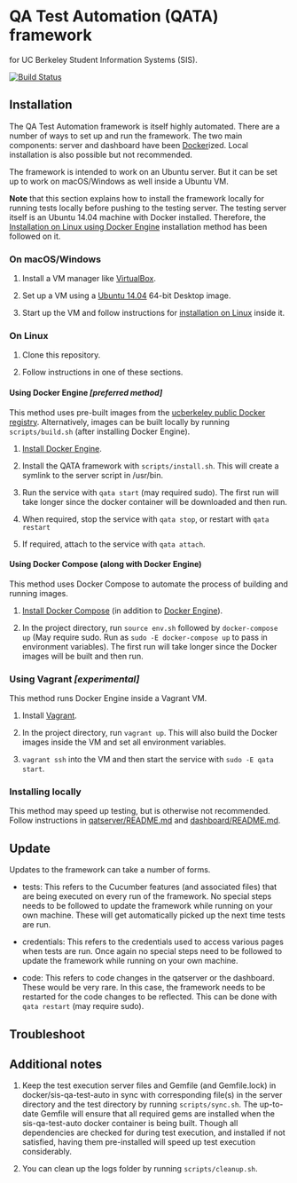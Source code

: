 # QA Test Automation (QATA) framework
for UC Berkeley Student Information Systems (SIS).

[![Build Status](https://travis-ci.org/ucberkeley/sis-qa-test-auto.svg)](https://travis-ci.org/ucberkeley/sis-qa-test-auto)


## Installation

The QA Test Automation framework is itself highly automated. There are a number of ways to set
up and run the framework. The two main components: server and dashboard have been
[Docker](https://www.docker.com/)ized. Local installation is also possible but not recommended.

The framework is intended to work on an Ubuntu server. But it can be set up to work on
macOS/Windows as well inside a Ubuntu VM.

**Note** that this section explains how to install the framework locally for running tests
locally before pushing to the testing server. The testing server itself is an Ubuntu 14.04
machine with Docker installed. Therefore, the
[Installation on Linux using Docker Engine](#installation-on-linux-using-docker-engine)
installation method has been followed on it.


### <a name="installation-on-macos-windows"></a>On macOS/Windows

1. Install a VM manager like [VirtualBox](https://www.virtualbox.org/wiki/Downloads).

1. Set up a VM using a [Ubuntu 14.04](http://releases.ubuntu.com/14.04/) 64-bit Desktop image.

1. Start up the VM and follow instructions for [installation on Linux](#installation-on-linux)
inside it.


### <a name="installation-on-linux"></a>On Linux

1. Clone this repository.

2. Follow instructions in one of these sections.

#### <a name="installation-on-linux-using-docker-engine"></a> Using Docker Engine _[preferred method]_
This method uses pre-built images from the
[ucberkeley public Docker registry](https://hub.docker.com/r/ucberkeley/). Alternatively, images
can be built locally by running `scripts/build.sh` (after installing Docker Engine).

1. [Install Docker Engine](https://docs.docker.com/installation/).

1. Install the QATA framework with `scripts/install.sh`. This will create a symlink to the server
script in /usr/bin.

1. Run the service with `qata start` (may required sudo). The first run will take longer since the
docker container will be downloaded and then run.

1. When required, stop the service with `qata stop`, or restart with `qata restart`

1. If required, attach to the service with `qata attach`.

#### <a name="installation-on-linux-using-docker-compose"></a>Using Docker Compose (along with Docker Engine)
This method uses Docker Compose to automate the process of building and running images.

1. [Install Docker Compose](https://docs.docker.com/compose/install/) (in addition to [Docker
Engine](https://docs.docker.com/installation/)).

1. In the project directory, run `source env.sh` followed by `docker-compose up` (May require sudo.
Run as `sudo -E docker-compose up` to pass in environment variables). The first run will take
longer since the Docker images will be built and then run.

### <a name="installation-using-vagrant"></a>Using Vagrant _[experimental]_
This method runs Docker Engine inside a Vagrant VM.

1. Install [Vagrant](https://www.vagrantup.com/downloads.html).

1. In the project directory, run `vagrant up`. This will also build the Docker images inside the
VM and set all environment variables.

1. `vagrant ssh` into the VM and then start the service with `sudo -E qata start`.

### Installing locally
This method may speed up testing, but is otherwise not recommended. Follow instructions in
[qatserver/README.md](qatserver/README.md) and [dashboard/README.md](dashboard/README.md).


## Update
Updates to the framework can take a number of forms.

- tests: This refers to the Cucumber features (and associated files) that are being executed on
every run of the framework. No special steps needs to be followed to update the framework while
running on your own machine. These will get automatically picked up the next time tests are run.

- credentials: This refers to the credentials used to access various pages when tests are run.
Once again no special steps need to be followed to update the framework while running on your
own machine.

- code: This refers to code changes in the qatserver or the dashboard. These would be very rare.
In this case, the framework needs to be restarted for the code changes to be reflected. This can
be done with `qata restart` (may require sudo).


## Troubleshoot

## Additional notes
1. Keep the test execution server files and Gemfile (and Gemfile.lock) in docker/sis-qa-test-auto
in sync with corresponding file(s) in the server directory and the test directory by running
`scripts/sync.sh`. The up-to-date Gemfile will ensure that all required gems are installed when
the sis-qa-test-auto docker container is being built. Though all dependencies are checked for
during test execution, and installed if not satisfied, having them pre-installed will speed up
test execution considerably.

1. You can clean up the logs folder by running `scripts/cleanup.sh`.
